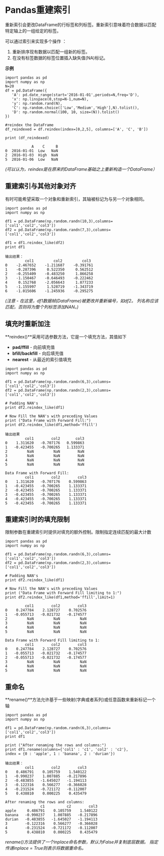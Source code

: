 # Pandas重建索引
重新索引会更改DataFrame的行标签和列标签。重新索引意味着符合数据以匹配特定轴上的一组给定的标签。   

可以通过索引来实现多个操作 ： 
1. 重新排序现有数据以匹配一组新的标签。
2. 在没有标签数据的标签位置插入缺失值(NA)标记。

**示例**
```
import pandas as pd
import numpy as np
N=20
df = pd.DataFrame({
   'A': pd.date_range(start='2016-01-01',periods=N,freq='D'),
   'x': np.linspace(0,stop=N-1,num=N),
   'y': np.random.rand(N),
   'C': np.random.choice(['Low','Medium','High'],N).tolist(),
   'D': np.random.normal(100, 10, size=(N)).tolist()
})

#reindex the DataFrame
df_reindexed = df.reindex(index=[0,2,5], columns=['A', 'C', 'B'])

print (df_reindexed)
```
```
            A    C     B
0  2016-01-01  Low   NaN
2  2016-01-03  High  NaN
5  2016-01-06  Low   NaN
```
*(可以认为，reindex是在原来的DataFrame基础之上重新构造一个DataFrame）*


## 重建索引与其他对象对齐
有时可能希望采取一个对象和重新索引，其轴被标记为与另一个对象相同。
```
import pandas as pd
import numpy as np

df1 = pd.DataFrame(np.random.randn(10,3),columns=['col1','col2','col3'])
df2 = pd.DataFrame(np.random.randn(7,3),columns=['col1','col2','col3'])

df1 = df1.reindex_like(df2)
print df1
```
```
输出结果：
         col1         col2         col3
0    -2.467652    -1.211687    -0.391761
1    -0.287396     0.522350     0.562512
2    -0.255409    -0.483250     1.866258
3    -1.150467    -0.646493    -0.222462
4     0.152768    -2.056643     1.877233
5    -1.155997     1.528719    -1.343719
6    -1.015606    -1.245936    -0.295275
```
*(注意 - 在这里，df1数据帧(DataFrame)被更改并重新编号，如df2。 列名称应该匹配，否则将为整个列标签添加NAN。)*


## 填充时重新加注  
**reindex()**采用可选参数方法，它是一个填充方法，其值如下
- **pad/ffill** - 向前填充值
- **bfill/backfill** - 向后填充值
- **nearest** - 从最近的索引值填充

```
import pandas as pd
import numpy as np

df1 = pd.DataFrame(np.random.randn(6,3),columns=['col1','col2','col3'])
df2 = pd.DataFrame(np.random.randn(2,3),columns=['col1','col2','col3'])

# Padding NAN's
print df2.reindex_like(df1)

# Now Fill the NAN's with preceding Values
print ("Data Frame with Forward Fill:")
print df2.reindex_like(df1,method='ffill')
```
```
输出结果
         col1        col2       col3
0    1.311620   -0.707176   0.599863
1   -0.423455   -0.700265   1.133371
2         NaN         NaN        NaN
3         NaN         NaN        NaN
4         NaN         NaN        NaN
5         NaN         NaN        NaN

Data Frame with Forward Fill:
         col1        col2        col3
0    1.311620   -0.707176    0.599863
1   -0.423455   -0.700265    1.133371
2   -0.423455   -0.700265    1.133371
3   -0.423455   -0.700265    1.133371
4   -0.423455   -0.700265    1.133371
5   -0.423455   -0.700265    1.133371
```

## 重建索引时的填充限制
限制参数在重建索引时提供对填充的额外控制。限制指定连续匹配的最大计数
```
import pandas as pd
import numpy as np

df1 = pd.DataFrame(np.random.randn(6,3),columns=['col1','col2','col3'])
df2 = pd.DataFrame(np.random.randn(2,3),columns=['col1','col2','col3'])

# Padding NAN's
print df2.reindex_like(df1)

# Now Fill the NAN's with preceding Values
print ("Data Frame with Forward Fill limiting to 1:")
print df2.reindex_like(df1,method='ffill',limit=1)
```
```
         col1        col2        col3
0    0.247784    2.128727    0.702576
1   -0.055713   -0.021732   -0.174577
2         NaN         NaN         NaN
3         NaN         NaN         NaN
4         NaN         NaN         NaN
5         NaN         NaN         NaN

Data Frame with Forward Fill limiting to 1:
         col1        col2        col3
0    0.247784    2.128727    0.702576
1   -0.055713   -0.021732   -0.174577
2   -0.055713   -0.021732   -0.174577
3         NaN         NaN         NaN
4         NaN         NaN         NaN
5         NaN         NaN         NaN
```

## 重命名
**rename()**方法允许基于一些映射(字典或者系列)或任意函数来重新标记一个轴
```
import pandas as pd
import numpy as np

df1 = pd.DataFrame(np.random.randn(6,3),columns=['col1','col2','col3'])
print df1

print ("After renaming the rows and columns:")
print df1.rename(columns={'col1' : 'c1', 'col2' : 'c2'},
index = {0 : 'apple', 1 : 'banana', 2 : 'durian'})
```
```
输出结果：
         col1        col2        col3
0    0.486791    0.105759    1.540122
1   -0.990237    1.007885   -0.217896
2   -0.483855   -1.645027   -1.194113
3   -0.122316    0.566277   -0.366028
4   -0.231524   -0.721172   -0.112007
5    0.438810    0.000225    0.435479

After renaming the rows and columns:
                c1          c2        col3
apple     0.486791    0.105759    1.540122
banana   -0.990237    1.007885   -0.217896
durian   -0.483855   -1.645027   -1.194113
3        -0.122316    0.566277   -0.366028
4        -0.231524   -0.721172   -0.112007
5         0.438810    0.000225    0.435479
```
*rename()方法提供了一个inplace命名参数，默认为False并复制底层数据。 指定传递inplace = True则表示将数据重命名。*






